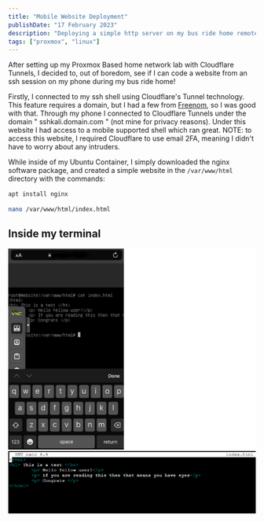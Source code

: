 ```yaml
---
title: "Mobile Website Deployment"
publishDate: "17 February 2023"
description: "Deploying a simple http server on my bus ride home remotely!"
tags: ["proxmox", "linux"]
---
```


After setting up my Proxmox Based home network lab with Cloudflare Tunnels, I decided to, out of boredom, see if I can code a website from an ssh session on my phone during my bus ride home!

Firstly, I connected to my ssh shell using Cloudflare's Tunnel technology. This feature requires a domain, but I had a few from [Freenom](https://freenom.com), so I was good with that. Through my phone I connected to Cloudflare Tunnels under the domain " sshkali.domain.com " (not mine for privacy reasons). Under this website I had access to a mobile supported shell which ran great. NOTE: to access this website, I required Cloudflare to use email 2FA, meaning I didn't have to worry about any intruders.

While inside of my Ubuntu Container, I simply downloaded the nginx software package, and created a simple website in the `/var/www/html` directory with the commands:

```bash
apt install nginx
```

```bash
nano /var/www/html/index.html
```

## Inside my terminal

![terminal](/src/content/post/mobile-website/mobileshell.png)
![htmlcode](/src/content/post/mobile-website/mobilehtmlcode.png)
